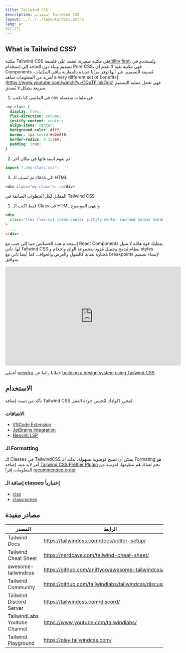 ```yaml
---
title: Tailwind CSS
description: إستخدام Tailwind CSS
layout: ../../../layouts/docs.astro
lang: ar
dir:rtl
---
```


## What is Tailwind CSS?

مكتبة Tailwind CSS هي مكتبة صغيرة، تعتمد على فلسفة[utility first](https://tailwindcss.com/docs/utility-first)، وتُستخدم في تصميم وبناء دون الحاجة إلي إستخدام Pure CSS، فهي مكتبة نقية لا تقدم أي Components مُسبقة التصميم، غير أنها توفر مزايا عديدة بالمقارنة بباقي المكتبات، لمزيد من المعلومات شاهد a very different set of benefits](https://www.youtube.com/watch?v=CQuTF-bkOgc)
فهي تجعل عملية التصميم سريعة بشكل لا يُصدق.

1. في الماضي كنا نكتب css في ملفات منفصلة

```css
.my-class {
  display: flex;
  flex-direction: column;
  justify-content: center;
  align-items: center;
  background-color: #fff;
  border: 1px solid #e2e8f0;
  border-radius: 0.25rem;
  padding: 1rem;
}
```

2. ثم نقوم استدعائها في مكان آخر

```jsx
import "./my-class.css";
```

3. ثم نُضيف الـ class الي HTML

```html
<div class="my-class">...</div>
```

المقابل لكل الخطوات السابقة في Tailwind CSS

1. فقط اكتب الـ Class في HTML وانتهى الموضوع

```html
<div
  class="flex flex-col items-center justify-center rounded border border-gray-200 bg-white p-4"
>
  ...
</div>
```

إستخدام هذة الخصائص جنبا إلى جنب مع React Components يعطيك قوة هائلة لا مثيل لها.
تأتي Tailwind CSS بنظام مُدمج وجميل مُزود بمجموعة الوان واحجام و styles مُختارة بعناية كالطول والعرض والحواف، كما أيضا تاني مع breakpoints لإنشاء تصميم متوافق.

<div class="embed">
<iframe width="560" height="315" src="https://www.youtube.com/embed/T-Zv73yZ_QI" title="YouTube video player" frameborder="0" allow="accelerometer; autoplay; clipboard-write; encrypted-media; gyroscope; picture-in-picture" allowfullscreen></iframe>
</div>

أعطي [mewtru](https://twitter.com/trunarla) خطابا رائعا عن [building a design system using Tailwind CSS](https://www.youtube.com/watch?v=T-Zv73yZ_QI).

## الاستخدام

تأكد من تثبيت إضافة Tailwind CSS لمحرر اكوادك لتُحسن جودة العمل.

### الاضافات

- [VSCode Extension](https://marketplace.visualstudio.com/items?itemName=bradlc.vscode-tailwindcss)
- [JetBrains Integration](https://www.jetbrains.com/help/webstorm/tailwind-css.html#ws_css_tailwind_install)
- [Neovim LSP](https://github.com/neovim/nvim-lspconfig/blob/master/doc/server_configurations.md#tailwindcss)

### الـ Formatting

الـ Classes في TailwindCSS يمكن أن تصبح فوضوية بسهولة، لذلك الـ Formating هو أمر لابد منه، إضافة [Tailwind CSS Prettier Plugin](https://github.com/tailwindlabs/prettier-plugin-tailwindcss) تحم لعناك هَم تنظيمها، لمزسد من المعلومات إقرأ [recommended order](https://tailwindcss.com/blog/automatic-class-sorting-with-prettier#how-classes-are-sorted)

### إضافة الـ classes إختبارياَ

- [clsx](https://github.com/lukeed/clsx)
- [classnames](https://github.com/JedWatson/classnames)

## مصادر مفيدة

| المصدر                       | الرابط                                                   |
| ---------------------------- | -------------------------------------------------------- |
| Tailwind Docs                | https://tailwindcss.com/docs/editor-setup/               |
| Tailwind Cheat Sheet         | https://nerdcave.com/tailwind-cheat-sheet/               |
| awesome-tailwindcss          | https://github.com/aniftyco/awesome-tailwindcss/         |
| Tailwind Community           | https://github.com/tailwindlabs/tailwindcss/discussions/ |
| Tailwind Discord Server      | https://tailwindcss.com/discord/                         |
| TailwindLabs Youtube Channel | https://www.youtube.com/tailwindlabs/                    |
| Tailwind Playground          | https://play.tailwindcss.com/                            |
